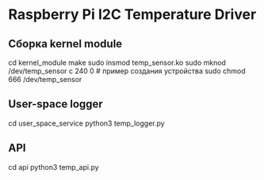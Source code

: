# Raspberry Pi I2C Temperature Driver

## Сборка kernel module
cd kernel_module
make
sudo insmod temp_sensor.ko
sudo mknod /dev/temp_sensor c 240 0  # пример создания устройства
sudo chmod 666 /dev/temp_sensor

## User-space logger
cd user_space_service
python3 temp_logger.py

## API
cd api
python3 temp_api.py
